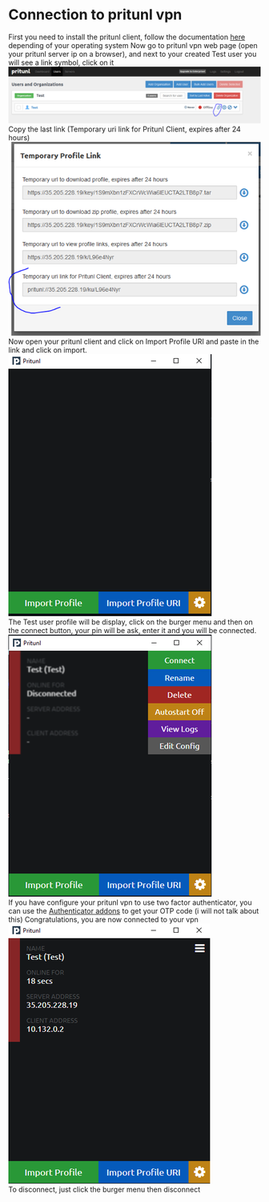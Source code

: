 # Connection to pritunl vpn

First you need to install the pritunl client, follow the documentation [here](https://client.pritunl.com/) depending of your operating system
Now go to pritunl vpn web page (open your pritunl server ip on a browser), and next to your created Test user you will see a link symbol, click on it<br>
![](images/pritunl-user-links.PNG)<br>
Copy the last link (Temporary uri link for Pritunl Client, expires after 24 hours)<br>
![](images/pritunl-profil-link.PNG)<br>
Now open your pritunl client and click on Import Profile URI and paste in the link and click on import.<br>
![](images/pritunl-client-import-profile.PNG)<br>
The Test user profile will be display, click on the burger menu and then on the connect button, your pin will be ask, enter it and you will be connected.<br>
![](images/pritunl-connect.PNG)<br>
If you have configure your pritunl vpn to use two factor authenticator, you can use the [Authenticator addons](https://addons.mozilla.org/fr/firefox/addon/auth-helper/) to get your OTP code (i will not talk about this)
Congratulations, you are now connected to your vpn<br>
![](images/pritunl-connected.PNG)<br>
To disconnect, just click the burger menu then disconnect
